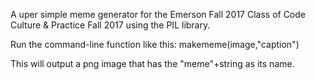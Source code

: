 A uper simple meme generator for the Emerson Fall 2017 Class
of Code Culture & Practice Fall 2017 using the PIL library.

Run the command-line function like this:
makememe(image,"caption")

This will output a png image that has the "meme"+string as its name.
